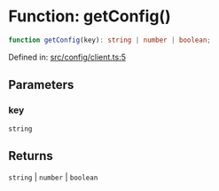 # Function: getConfig()

```ts
function getConfig(key): string | number | boolean;
```

Defined in: [src/config/client.ts:5](https://github.com/modelence/modelence/blob/547809fbbcff63781846ff984ba0b041aed1344a/packages/modelence/src/config/client.ts#L5)

## Parameters

### key

`string`

## Returns

`string` \| `number` \| `boolean`
